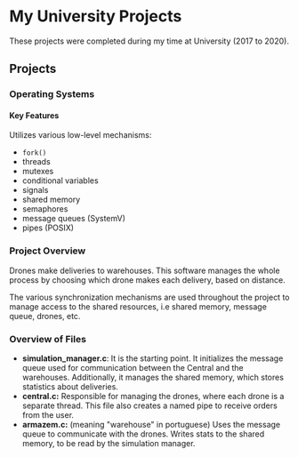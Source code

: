 # My University Projects

These projects were completed during my time at University (2017 to 2020).

## Projects

### Operating Systems

#### Key Features
Utilizes various low-level mechanisms:
- `fork()`
- threads
- mutexes
- conditional variables
- signals
- shared memory
- semaphores
- message queues (SystemV)
- pipes (POSIX)

### Project Overview
Drones make deliveries to warehouses. This software manages the whole process by choosing which drone makes each delivery, based on distance.
<p>The various synchronization mechanisms are used throughout the project to manage access to the shared resources, i.e shared memory, message queue, drones, etc.</p>

### Overview of Files
- <b>simulation_manager.c</b>:
It is the starting point. It initializes the message queue used for communication between the Central and the warehouses. Additionally, it manages the shared memory, which stores statistics about deliveries.
- <b>central.c:</b>
Responsible for managing the drones, where each drone is a separate thread. This file also creates a named pipe to receive orders from the user.
- <b>armazem.c:</b> (meaning "warehouse" in portuguese)
Uses the message queue to communicate with the drones. Writes stats to the shared memory, to be read by the simulation manager.